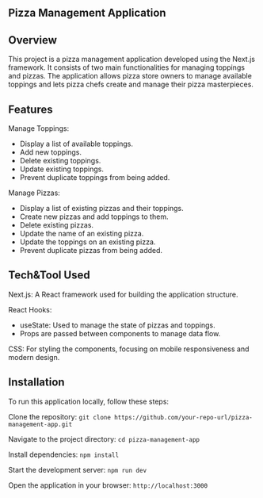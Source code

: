 ## Pizza Management Application

## Overview
This project is a pizza management application developed using the Next.js framework. It consists of two main functionalities for managing toppings and pizzas. The application allows pizza store owners to manage available toppings and lets pizza chefs create and manage their pizza masterpieces.

## Features
Manage Toppings:

- Display a list of available toppings.
- Add new toppings.
- Delete existing toppings.
- Update existing toppings.
- Prevent duplicate toppings from being added.

Manage Pizzas:

- Display a list of existing pizzas and their toppings.
- Create new pizzas and add toppings to them.
- Delete existing pizzas.
- Update the name of an existing pizza.
- Update the toppings on an existing pizza.
- Prevent duplicate pizzas from being added.

## Tech&Tool Used
Next.js: A React framework used for building the application structure.

React Hooks:
- useState: Used to manage the state of pizzas and toppings.
- Props are passed between components to manage data flow.

CSS: For styling the components, focusing on mobile responsiveness and modern design.

## Installation
To run this application locally, follow these steps:

Clone the repository:
`git clone https://github.com/your-repo-url/pizza-management-app.git`

Navigate to the project directory:
`cd pizza-management-app`

Install dependencies:
`npm install`

Start the development server:
`npm run dev`

Open the application in your browser:
`http://localhost:3000`
